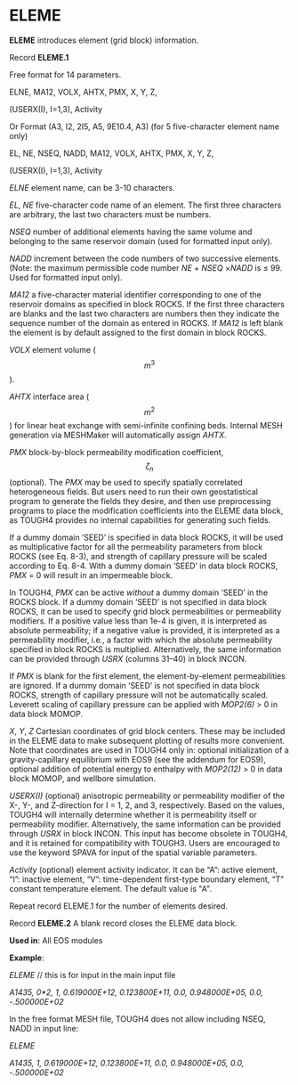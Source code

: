 # ELEME

**ELEME**            introduces element (grid block) information.

&#x20;Record **ELEME.1**

&#x20;                       Free format for 14 parameters.

&#x20;                       ELNE, MA12, VOLX, AHTX, PMX, X, Y, Z,

(USERX(I), I=1,3), Activity

Or Format (A3, I2, 2I5, A5, 9E10.4, A3) (for 5 five-character element name only)

&#x20;                       EL, NE, NSEQ, NADD, MA12, VOLX, AHTX, PMX, X, Y, Z,

(USERX(I), I=1,3), Activity

_ELNE_              element name, can be 3-10 characters.

_EL_, _NE_             five-character code name of an element. The first three characters are arbitrary, the last two characters must be numbers.

_NSEQ_              number of additional elements having the same volume and belonging to the same reservoir domain (used for formatted input only).

_NADD_               increment between the code numbers of two successive elements. (Note: the maximum permissible code number _NE_ + _NSEQ_ ×_NADD_ is ≤ 99. Used for formatted input only).

_MA12_              a five-character material identifier corresponding to one of the reservoir domains as specified in block ROCKS. If the first three characters are blanks and the last two characters are numbers then they indicate the sequence number of the domain as entered in ROCKS. If _MA12_ is left blank the element is by default assigned to the first domain in block ROCKS.

_VOLX_              element volume ( $$m^3$$).

_AHTX_               interface area ($$m^2$$) for linear heat exchange with semi-infinite confining beds. Internal MESH generation via MESHMaker will automatically assign _AHTX_.

_PMX_                 block-by-block permeability modification coefficient, $$\zeta _n$$ (optional). The _PMX_ may be used to specify spatially correlated heterogeneous fields. But users need to run their own geostatistical program to generate the fields they desire, and then use preprocessing programs to place the modification coefficients into the ELEME data block, as TOUGH4 provides no internal capabilities for generating such fields.

If a dummy domain ‘SEED’ is specified in data block ROCKS, it will be used as multiplicative factor for all the permeability parameters from block ROCKS (see Eq. 8-3), and strength of capillary pressure will be scaled according to Eq. 8-4. With a dummy domain ‘SEED’ in data block ROCKS, _PMX_ = 0 will result in an impermeable block.

In TOUGH4, _PMX_ can be active _without_ a dummy domain ‘SEED’ in the ROCKS block. If a dummy domain ‘SEED’ is not specified in data block ROCKS, it can be used to specify grid block permeabilities or permeability modifiers. If a positive value less than 1e-4 is given, it is interpreted as absolute permeability; if a negative value is provided, it is interpreted as a permeability modifier, i.e., a factor with which the absolute permeability specified in block ROCKS is multiplied. Alternatively, the same information can be provided through _USRX_ (columns 31–40) in block INCON.

If _PMX_ is blank for the first element, the element-by-element permeabilities are ignored. If a dummy domain ‘SEED’ is not specified in data block ROCKS, strength of capillary pressure will not be automatically scaled. Leverett scaling of capillary pressure can be applied with _MOP2(6)_ > 0 in data block MOMOP.

_X_, _Y_, _Z_             Cartesian coordinates of grid block centers. These may be included in the ELEME data to make subsequent plotting of results more convenient. Note that coordinates are used in TOUGH4 only in: optional initialization of a gravity-capillary equilibrium with EOS9 (see the addendum for EOS9), optional addition of potential energy to enthalpy with _MOP2(12)_ > 0 in data block MOMOP, and wellbore simulation.

_USERX(I)_     (optional) anisotropic permeability or permeability modifier of the X-, Y-, and Z-direction for I = 1, 2, and 3, respectively. Based on the values, TOUGH4 will internally determine whether it is permeability itself or permeability modifier. Alternatively, the same information can be provided through _USRX_ in block INCON. This input has become obsolete in TOUGH4, and it is retained for compatibility with TOUGH3. Users are encouraged to use the keyword SPAVA for input of the spatial variable parameters.&#x20;

_Activity_    (optional) element activity indicator. It can be “A”: active element, “I”: inactive element, “V”: time-dependent first-type boundary element, “T” constant temperature element. The default value is "A".&#x20;

Repeat record ELEME.1 for the number of elements desired.&#x20;

Record **ELEME.2**        A blank record closes the ELEME data block.

**Used in**: All EOS modules

**Example**:

_ELEME_                             // this is for input in the main input file

_A1435, 0\*2, 1, 0.619000E+12, 0.123800E+11, 0.0, 0.948000E+05, 0.0, -.500000E+02_

In the free format MESH file, TOUGH4 does not allow including NSEQ, NADD in input line:

_ELEME_

_A1435, 1, 0.619000E+12, 0.123800E+11, 0.0, 0.948000E+05, 0.0, -.500000E+02_
